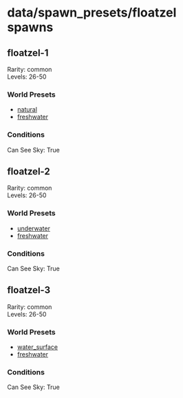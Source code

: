 # data/spawn_presets/floatzel spawns  
  
## floatzel-1  
Rarity: common  
Levels: 26-50  
  
### World Presets  
* [natural](/data/world_presets/natural.md)  
* [freshwater](/data/world_presets/freshwater.md)  
  
### Conditions  
Can See Sky: True  
  
## floatzel-2  
Rarity: common  
Levels: 26-50  
  
### World Presets  
* [underwater](/data/world_presets/underwater.md)  
* [freshwater](/data/world_presets/freshwater.md)  
  
### Conditions  
Can See Sky: True  
  
## floatzel-3  
Rarity: common  
Levels: 26-50  
  
### World Presets  
* [water_surface](/data/world_presets/water_surface.md)  
* [freshwater](/data/world_presets/freshwater.md)  
  
### Conditions  
Can See Sky: True  
